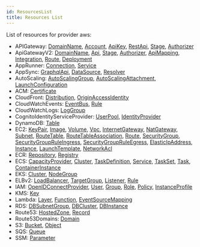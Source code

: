 ```yaml
---
id: ResourcesList
title: Resources List
---
```

List of resources for provider aws:

* APIGateway: 
[DomainName](./resources/APIGateway/DomainName.md), [Account](./resources/APIGateway/Account.md), [ApiKey](./resources/APIGateway/ApiKey.md), [RestApi](./resources/APIGateway/RestApi.md), [Stage](./resources/APIGateway/Stage.md), [Authorizer](./resources/APIGateway/Authorizer.md)
* ApiGatewayV2: 
[DomainName](./resources/ApiGatewayV2/DomainName.md), [Api](./resources/ApiGatewayV2/Api.md), [Stage](./resources/ApiGatewayV2/Stage.md), [Authorizer](./resources/ApiGatewayV2/Authorizer.md), [ApiMapping](./resources/ApiGatewayV2/ApiMapping.md), [Integration](./resources/ApiGatewayV2/Integration.md), [Route](./resources/ApiGatewayV2/Route.md), [Deployment](./resources/ApiGatewayV2/Deployment.md)
* AppRunner: 
[Connection](./resources/AppRunner/Connection.md), [Service](./resources/AppRunner/Service.md)
* AppSync: 
[GraphqlApi](./resources/AppSync/GraphqlApi.md), [DataSource](./resources/AppSync/DataSource.md), [Resolver](./resources/AppSync/Resolver.md)
* AutoScaling: 
[AutoScalingGroup](./resources/AutoScaling/AutoScalingGroup.md), [AutoScalingAttachment](./resources/AutoScaling/AutoScalingAttachment.md), [LaunchConfiguration](./resources/AutoScaling/LaunchConfiguration.md)
* ACM: 
[Certificate](./resources/ACM/Certificate.md)
* CloudFront: 
[Distribution](./resources/CloudFront/Distribution.md), [OriginAccessIdentity](./resources/CloudFront/OriginAccessIdentity.md)
* CloudWatchEvents: 
[EventBus](./resources/CloudWatchEvents/EventBus.md), [Rule](./resources/CloudWatchEvents/Rule.md)
* CloudWatchLogs: 
[LogGroup](./resources/CloudWatchLogs/LogGroup.md)
* CognitoIdentityServiceProvider: 
[UserPool](./resources/CognitoIdentityServiceProvider/UserPool.md), [IdentityProvider](./resources/CognitoIdentityServiceProvider/IdentityProvider.md)
* DynamoDB: 
[Table](./resources/DynamoDB/Table.md)
* EC2: 
[KeyPair](./resources/EC2/KeyPair.md), [Image](./resources/EC2/Image.md), [Volume](./resources/EC2/Volume.md), [Vpc](./resources/EC2/Vpc.md), [InternetGateway](./resources/EC2/InternetGateway.md), [NatGateway](./resources/EC2/NatGateway.md), [Subnet](./resources/EC2/Subnet.md), [RouteTable](./resources/EC2/RouteTable.md), [RouteTableAssociation](./resources/EC2/RouteTableAssociation.md), [Route](./resources/EC2/Route.md), [SecurityGroup](./resources/EC2/SecurityGroup.md), [SecurityGroupRuleIngress](./resources/EC2/SecurityGroupRuleIngress.md), [SecurityGroupRuleEgress](./resources/EC2/SecurityGroupRuleEgress.md), [ElasticIpAddress](./resources/EC2/ElasticIpAddress.md), [Instance](./resources/EC2/Instance.md), [LaunchTemplate](./resources/EC2/LaunchTemplate.md), [NetworkAcl](./resources/EC2/NetworkAcl.md)
* ECR: 
[Repository](./resources/ECR/Repository.md), [Registry](./resources/ECR/Registry.md)
* ECS: 
[CapacityProvider](./resources/ECS/CapacityProvider.md), [Cluster](./resources/ECS/Cluster.md), [TaskDefinition](./resources/ECS/TaskDefinition.md), [Service](./resources/ECS/Service.md), [TaskSet](./resources/ECS/TaskSet.md), [Task](./resources/ECS/Task.md), [ContainerInstance](./resources/ECS/ContainerInstance.md)
* EKS: 
[Cluster](./resources/EKS/Cluster.md), [NodeGroup](./resources/EKS/NodeGroup.md)
* ELBv2: 
[LoadBalancer](./resources/ELBv2/LoadBalancer.md), [TargetGroup](./resources/ELBv2/TargetGroup.md), [Listener](./resources/ELBv2/Listener.md), [Rule](./resources/ELBv2/Rule.md)
* IAM: 
[OpenIDConnectProvider](./resources/IAM/OpenIDConnectProvider.md), [User](./resources/IAM/User.md), [Group](./resources/IAM/Group.md), [Role](./resources/IAM/Role.md), [Policy](./resources/IAM/Policy.md), [InstanceProfile](./resources/IAM/InstanceProfile.md)
* KMS: 
[Key](./resources/KMS/Key.md)
* Lambda: 
[Layer](./resources/Lambda/Layer.md), [Function](./resources/Lambda/Function.md), [EventSourceMapping](./resources/Lambda/EventSourceMapping.md)
* RDS: 
[DBSubnetGroup](./resources/RDS/DBSubnetGroup.md), [DBCluster](./resources/RDS/DBCluster.md), [DBInstance](./resources/RDS/DBInstance.md)
* Route53: 
[HostedZone](./resources/Route53/HostedZone.md), [Record](./resources/Route53/Record.md)
* Route53Domains: 
[Domain](./resources/Route53Domains/Domain.md)
* S3: 
[Bucket](./resources/S3/Bucket.md), [Object](./resources/S3/Object.md)
* SQS: 
[Queue](./resources/SQS/Queue.md)
* SSM: 
[Parameter](./resources/SSM/Parameter.md)